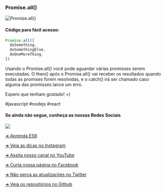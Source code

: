### Promise.all()


![Promise.all()](https://github.com/emersonbrogadev/social-media-snippets/blob/master/content/2019-08-20-promise-all/2019-08-20-promise-all.jpg)

#### Código para fácil acesso:

```js
Promise.all([
  doSomething,
  doSomethingElse,
  doOneMoreThing,
])

```

Usando o Promise.all() você pode aguardar várias promisses serem executadas.
O then() após o Promise.all() vai receber os resultados quando todas as promises forem resolvidas, e o catch() irá ser chamado caso alguma das promisses lance um erro.

Espero que tenham gostado! =)

\#javascript \#nodejs \#react


#### Se ainda não segue, conheça as nossas Redes Sociais

<a href="https://emersonbroga.com/e/participe/?utm_source=github&utm_medium=social-media-snippets&utm_campaign=2019-08-20"><picture>
<source type="image/webp" srcset="https://emersonbroga.com/wp-content/uploads/2019/08/subscription_banner.jpg.webp">
<img src="https://emersonbroga.com/wp-content/uploads/2019/08/subscription_banner.jpg">
</picture>
</a>

[➜ Aprenda ES6](https://amzn.to/2J4XnLg)

[➜ Veja as dicas no Instagram](https://www.instagram.com/emersonbrogadev/)

[➜ Assita nosso canal no YouTube](https://www.youtube.com/c/emersonbroga/)

[➜ Curta nossa página no Facebook](https://www.facebook.com/emersonbrogadev/)

[➜ Não perca as atualizações no Twitter](https://www.twitter.com/emersonbrogadev/)

[➜ Veja os repositórios no Github](https://www.github.com/emersonbrogadev/)




